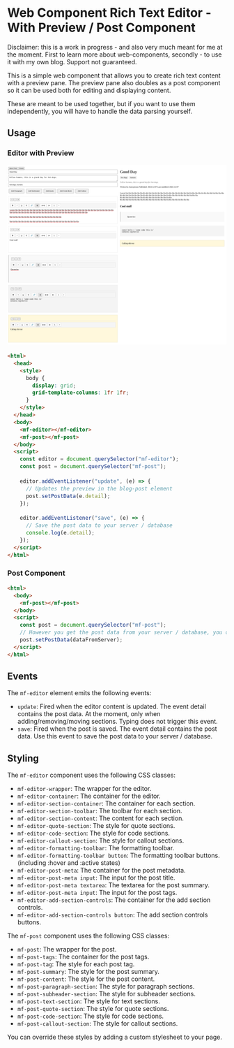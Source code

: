 # Web Component Rich Text Editor - With Preview / Post Component

Disclaimer: this is a work in progress - and also very much meant for me at the moment. First to learn more about web-components, secondly - to use it with my own blog. Support not guaranteed.

This is a simple web component that allows you to create rich text content with a preview pane.
The preview pane also doubles as a post component so it can be used both for editing and displaying content.

These are meant to be used together, but if you want to use them independently, you will have to handle the data parsing yourself.

## Usage

### Editor with Preview

<img width="600" src="screenshots/side-by-side.png">

```html
<html>
  <head>
    <style>
      body {
        display: grid;
        grid-template-columns: 1fr 1fr;
      }
    </style>
  </head>
  <body>
    <mf-editor></mf-editor>
    <mf-post></mf-post>
  </body>
  <script>
    const editor = document.querySelector("mf-editor");
    const post = document.querySelector("mf-post");

    editor.addEventListener("update", (e) => {
      // Updates the preview in the blog-post element
      post.setPostData(e.detail);
    });

    editor.addEventListener("save", (e) => {
      // Save the post data to your server / database
      console.log(e.detail);
    });
  </script>
</html>
```

### Post Component

```html
<html>
  <body>
    <mf-post></mf-post>
  </body>
  <script>
    const post = document.querySelector("mf-post");
    // However you get the post data from your server / database, you can set it on the post component
    post.setPostData(dataFromServer);
  </script>
</html>
```

## Events

The `mf-editor` element emits the following events:

- `update`: Fired when the editor content is updated. The event detail contains the post data. At the moment, only when adding/removing/moving sections. Typing does not trigger this event.
- `save`: Fired when the post is saved. The event detail contains the post data. Use this event to save the post data to your server / database.

## Styling

The `mf-editor` component uses the following CSS classes:

- `mf-editor-wrapper`: The wrapper for the editor.
- `mf-editor-container`: The container for the editor.
- `mf-editor-section-container`: The container for each section.
- `mf-editor-section-toolbar`: The toolbar for each section.
- `mf-editor-section-content`: The content for each section.
- `mf-editor-quote-section`: The style for quote sections.
- `mf-editor-code-section`: The style for code sections.
- `mf-editor-callout-section`: The style for callout sections.
- `mf-editor-formatting-toolbar`: The formatting toolbar.
- `mf-editor-formatting-toolbar button`: The formatting toolbar buttons. (including :hover and :active states)
- `mf-editor-post-meta`: The container for the post metadata.
- `mf-editor-post-meta input`: The input for the post title.
- `mf-editor-post-meta textarea`: The textarea for the post summary.
- `mf-editor-post-meta input`: The input for the post tags.
- `mf-editor-add-section-controls`: The container for the add section controls.
- `mf-editor-add-section-controls button`: The add section controls buttons.

The `mf-post` component uses the following CSS classes:

- `mf-post`: The wrapper for the post.
- `mf-post-tags`: The container for the post tags.
- `mf-post-tag`: The style for each post tag.
- `mf-post-summary`: The style for the post summary.
- `mf-post-content`: The style for the post content.
- `mf-post-paragraph-section`: The style for paragraph sections.
- `mf-post-subheader-section`: The style for subheader sections.
- `mf-post-text-section`: The style for text sections.
- `mf-post-quote-section`: The style for quote sections.
- `mf-post-code-section`: The style for code sections.
- `mf-post-callout-section`: The style for callout sections.

You can override these styles by adding a custom stylesheet to your page.
